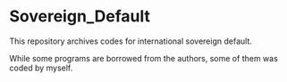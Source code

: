 # Sovereign_Default

This repository archives codes for international sovereign default.

While some programs are borrowed from the authors, some of them was coded by myself.
